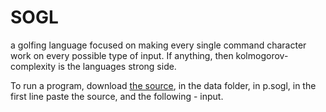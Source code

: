 # SOGL
a golfing language focused on making every single command character work on every possible type of input.
If anything, then kolmogorov-complexity is the languages strong side.

To run a program, download [the source](https://github.com/dzaima/SOGL/blob/master/P5ParserV0_5/P5ParserV0_5.zip), in the data folder, in p.sogl, in the first line paste the source, and the following - input.
